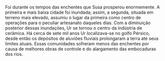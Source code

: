 ﻿Foi durante os tempos das enchentes que Susa prosperou enormemente. A primeira e mais baixa cidade foi inundada; assim, a segunda, situada em terreno mais elevado, assumiu o lugar da primeira como centro de operações para o peculiar artesanato daqueles dias. Com a diminuição posterior dessas inundações, Ur se tornou o centro da indústria de cerâmica. Há cerca de sete mil anos Ur localizava-se no golfo Pérsico, desde então os depósitos de aluviões fluviais prolongaram a terra até seus limites atuais. Essas comunidades sofreram menos das enchentes por causa de melhores obras de controle e do alargamento das embocaduras dos rios.